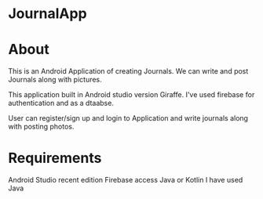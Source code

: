 
# JournalApp
# About
This is an Android Application of creating Journals. We can write and post Journals along with pictures.

This application built in Android studio version Giraffe.
I've used firebase for authentication and as a dtaabse.

User can register/sign up and login to Application and write journals along with posting photos.

# Requirements
Android Studio recent edition
Firebase access
Java or Kotlin 
I have used Java
